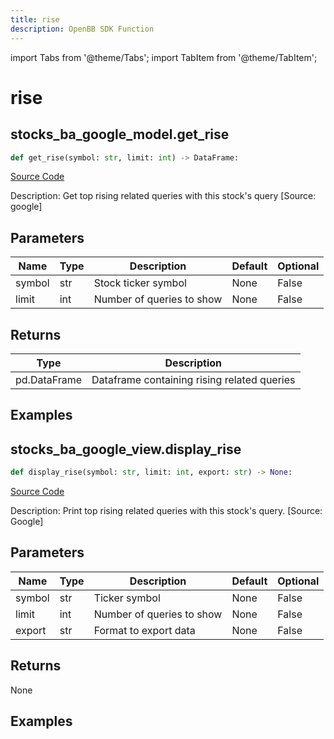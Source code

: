 ```yaml
---
title: rise
description: OpenBB SDK Function
---
```


import Tabs from '@theme/Tabs';
import TabItem from '@theme/TabItem';

# rise

<Tabs>
<TabItem value="model" label="Model" default>

## stocks_ba_google_model.get_rise

```python title='openbb_terminal/common/behavioural_analysis/google_model.py'
def get_rise(symbol: str, limit: int) -> DataFrame:
```
[Source Code](https://github.com/OpenBB-finance/OpenBBTerminal/tree/main/openbb_terminal/common/behavioural_analysis/google_model.py#L106)

Description: Get top rising related queries with this stock's query [Source: google]

## Parameters

| Name | Type | Description | Default | Optional |
| ---- | ---- | ----------- | ------- | -------- |
| symbol | str | Stock ticker symbol | None | False |
| limit | int | Number of queries to show | None | False |

## Returns

| Type | Description |
| ---- | ----------- |
| pd.DataFrame | Dataframe containing rising related queries |

## Examples



</TabItem>
<TabItem value="view" label="View">

## stocks_ba_google_view.display_rise

```python title='openbb_terminal/common/behavioural_analysis/google_view.py'
def display_rise(symbol: str, limit: int, export: str) -> None:
```
[Source Code](https://github.com/OpenBB-finance/OpenBBTerminal/tree/main/openbb_terminal/common/behavioural_analysis/google_view.py#L243)

Description: Print top rising related queries with this stock's query. [Source: Google]

## Parameters

| Name | Type | Description | Default | Optional |
| ---- | ---- | ----------- | ------- | -------- |
| symbol | str | Ticker symbol | None | False |
| limit | int | Number of queries to show | None | False |
| export | str | Format to export data | None | False |

## Returns

None

## Examples



</TabItem>
</Tabs>